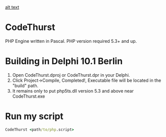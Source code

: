 [alt text](CTSplash.png)
# CodeThurst
PHP Engine written in Pascal. PHP version required 5.3+ and up.
# Building in Delphi 10.1 Berlin
1. Open CodeThurst.dproj or CodeThurst.dpr in your Delphi.
2. Click Project->Compile, Completed!, Executable file will be located in the "build" path.
3. It remains only to put php5ts.dll version 5.3 and above near CodeThurst.exe

# Run my script
```bat
CodeThurst <path/to/php.script>
```
